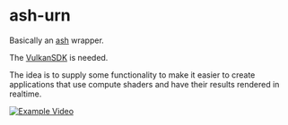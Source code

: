 # ash-urn

Basically an [ash](https://github.com/MaikKlein/ash) wrapper.

The [VulkanSDK](https://vulkan.lunarg.com/) is needed.

The idea is to supply some functionality to make it easier to create applications that use compute shaders
and have their results rendered in realtime.


[![Example Video](https://img.youtube.com/vi/TcEpdwNYzZk/0.jpg)](https://www.youtube.com/watch?v=TcEpdwNYzZk)
